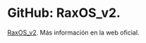 # GitHub: RaxOS_v2.
[RaxOS_v2](https://github.com/RayElProOficial/RaxOS_v2/).
Más información en la web oficial.
